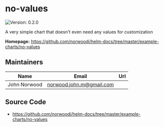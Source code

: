 # no-values

![Version: 0.2.0](https://img.shields.io/badge/Version-0.2.0-informational?style=flat-square)

A very simple chart that doesn't even need any values for customization

**Homepage:** <https://github.com/norwoodj/helm-docs/tree/master/example-charts/no-values>

## Maintainers

| Name | Email | Url |
| ---- | ------ | --- |
| John Norwood | norwood.john.m@gmail.com |  |

## Source Code

* <https://github.com/norwoodj/helm-docs/tree/master/example-charts/no-values>

